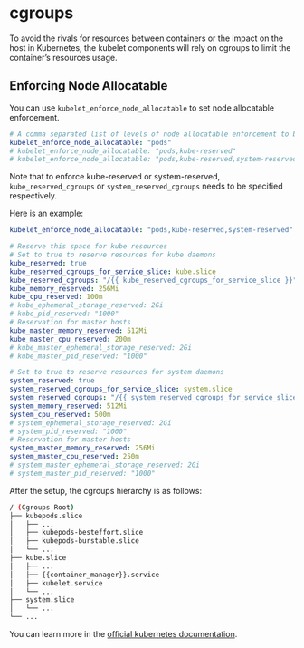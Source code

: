 
# cgroups

To avoid the rivals for resources between containers or the impact on the host in Kubernetes, the kubelet components will rely on cgroups to limit the container’s resources usage.

## Enforcing Node Allocatable

You can use `kubelet_enforce_node_allocatable` to set node allocatable enforcement.

```yaml
# A comma separated list of levels of node allocatable enforcement to be enforced by kubelet.
kubelet_enforce_node_allocatable: "pods"
# kubelet_enforce_node_allocatable: "pods,kube-reserved"
# kubelet_enforce_node_allocatable: "pods,kube-reserved,system-reserved"
```

Note that to enforce kube-reserved or system-reserved, `kube_reserved_cgroups` or `system_reserved_cgroups` needs to be specified respectively.

Here is an example:

```yaml
kubelet_enforce_node_allocatable: "pods,kube-reserved,system-reserved"

# Reserve this space for kube resources
# Set to true to reserve resources for kube daemons
kube_reserved: true
kube_reserved_cgroups_for_service_slice: kube.slice
kube_reserved_cgroups: "/{{ kube_reserved_cgroups_for_service_slice }}"
kube_memory_reserved: 256Mi
kube_cpu_reserved: 100m
# kube_ephemeral_storage_reserved: 2Gi
# kube_pid_reserved: "1000"
# Reservation for master hosts
kube_master_memory_reserved: 512Mi
kube_master_cpu_reserved: 200m
# kube_master_ephemeral_storage_reserved: 2Gi
# kube_master_pid_reserved: "1000"

# Set to true to reserve resources for system daemons
system_reserved: true
system_reserved_cgroups_for_service_slice: system.slice
system_reserved_cgroups: "/{{ system_reserved_cgroups_for_service_slice }}"
system_memory_reserved: 512Mi
system_cpu_reserved: 500m
# system_ephemeral_storage_reserved: 2Gi
# system_pid_reserved: "1000"
# Reservation for master hosts
system_master_memory_reserved: 256Mi
system_master_cpu_reserved: 250m
# system_master_ephemeral_storage_reserved: 2Gi
# system_master_pid_reserved: "1000"
```

After the setup, the cgroups hierarchy is as follows:

```bash
/ (Cgroups Root)
├── kubepods.slice
│   ├── ...
│   ├── kubepods-besteffort.slice
│   ├── kubepods-burstable.slice
│   └── ...
├── kube.slice
│   ├── ...
│   ├── {{container_manager}}.service
│   ├── kubelet.service
│   └── ...
├── system.slice
│   └── ...
└── ...
```

You can learn more in the [official kubernetes documentation](https://kubernetes.io/docs/tasks/administer-cluster/reserve-compute-resources/).
